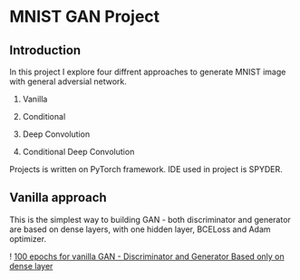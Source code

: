 # MNIST GAN Project

## Introduction

In this project I explore four diffrent  approaches to generate MNIST image with general adversial network.

1. Vanilla

2. Conditional

3. Deep Convolution

4. Conditional Deep Convolution

Projects is written on PyTorch framework. IDE used in project is SPYDER.

## Vanilla approach

This is the simplest way to building GAN - both discriminator and generator are based on dense layers, with one hidden layer, BCELoss and Adam optimizer.

! [100 epochs for vanilla GAN - Discriminator and Generator Based only on dense layer](https://github.com/KordianChi/MNIST_GAN/blob/main/results/vanilla_gan_result.gif)
